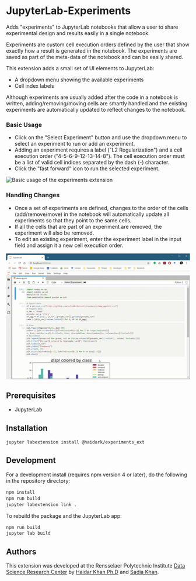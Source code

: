# JupyterLab-Experiments

Adds "experiments" to JupyterLab notebooks that allow a user to share experimental design and results easily in a single notebook.

Experiments are custom cell execution orders defined by the user that show exactly how a result is generated in the notebook. The experiments are saved as part of the meta-data of the notebook and can be easily shared. 

This extension adds a small set of UI elements to JupyterLab:
- A dropdown menu showing the available experiments
- Cell index labels

Although experiments are usually added after the code in a notebook is written, adding/removing/moving cells are smartly handled and the existing experiments are automatically updated to reflect changes to the notebook.

### Basic Usage

- Click on the "Select Experiment" button and use the dropdown menu to select an experiment to run or add an experiment.
- Adding an experiment requires a label ("L2 Regularization") and a cell execution order ("4-5-6-9-12-13-14-8"). The cell execution order must be a list of valid cell indices separated by the dash (-) character.
- Click the "fast forward" icon to run the selected experiment.

![Basic usage of the experiments extension](./img/basic.gif)

### Handling Changes

- Once a set of experiments are defined, changes to the order of the cells (add/remove/move) in the notebook will automatically update all experiments so that they point to the same cells.
- If all the cells that are part of an experiment are removed, the experiment will also be removed.
- To edit an existing experiment, enter the experiment label in the input field and assign it a new cell execution order.

![Handling changes to the cell order](./img/editing.gif)


## Prerequisites

* JupyterLab

## Installation

```bash
jupyter labextension install @haidark/experiments_ext
```

## Development

For a development install (requires npm version 4 or later), do the following in the repository directory:

```bash
npm install
npm run build
jupyter labextension link .
```

To rebuild the package and the JupyterLab app:

```bash
npm run build
jupyter lab build
```

## Authors

This extension was developed at the Rensselaer Polytechnic Institute [Data Science Research Center](www.dsrc.rpi.edu) by [Haidar Khan Ph.D](https://haidark.github.io) and [Sadia Khan](). 
